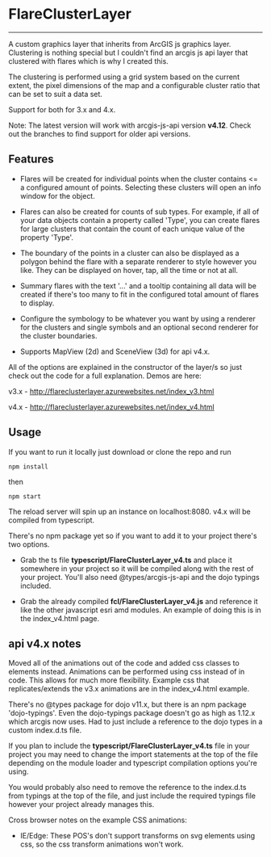 # FlareClusterLayer


----------------------------------------------------------------------------------------
A custom graphics layer that inherits from ArcGIS js graphics layer. Clustering is nothing special but I couldn't find an arcgis js api layer that clustered with flares which is why I created this.

The clustering is performed using a grid system based on the current extent, the pixel dimensions of the map and a configurable cluster ratio that can be set to suit a data set.

Support for both for 3.x and 4.x.

Note: The latest version will work with arcgis-js-api version **v4.12**. Check out the branches to find support for older api versions.

## Features

- Flares will be created for individual points when the cluster contains <= a configured amount of points. Selecting these clusters will open an info window for the object.

- Flares can also be created for counts of sub types. For example, if all of your data objects contain a property called 'Type', you can create flares for large clusters that contain the count of each unique value of the property 'Type'.

- The boundary of the points in a cluster can also be displayed as a polygon behind the flare with a separate renderer to style however you like. They can be displayed on hover, tap, all the time or not at all.

- Summary flares with the text '...' and a tooltip containing all data will be created if there's too many to fit in the configured total amount of flares to display.

- Configure the symbology to be whatever you want by using a renderer for the clusters and single symbols and an optional second renderer for the cluster boundaries.

- Supports MapView (2d) and SceneView (3d) for api v4.x.

All of the options are explained in the constructor of the layer/s so just check out the code for a full explanation. 
Demos are here:

v3.x - http://flareclusterlayer.azurewebsites.net/index_v3.html

v4.x - http://flareclusterlayer.azurewebsites.net/index_v4.html 


## Usage

If you want to run it locally just download or clone the repo and run

```npm install```

then

```npm start```

The reload server will spin up an instance on localhost:8080. v4.x will be compiled from typescript.

There's no npm package yet so if you want to add it to your project there's two options.

- Grab the ts file **typescript/FlareClusterLayer_v4.ts** and place it somewhere in your project so it will be compiled along with the rest of your project. You'll also need @types/arcgis-js-api and the dojo typings included.

- Grab the already compiled **fcl/FlareClusterLayer_v4.js** and reference it like the other javascript esri amd modules. An example of doing this is in the index_v4.html page.


## api v4.x notes

Moved all of the animations out of the code and added css classes to elements instead. Animations can be performed using css instead of in code. This allows for much more flexibility. Example css that replicates/extends the v3.x animations are in the index_v4.html example.

There's no @types package for dojo v11.x, but there is an npm package 'dojo-typings'. Even the dojo-typings package doesn't go as high as 1.12.x which arcgis now uses. Had to just include a reference to the dojo types in a custom index.d.ts file.


If you plan to include the **typescript/FlareClusterLayer_v4.ts** file in your project you may need to change the import statements at the top of the file depending on the module loader and typescript compilation options you're using.

You would probably also need to remove the reference to the index.d.ts from typings at the top of the file, and just include the required typings file however your project already manages this.

 Cross browser notes on the example CSS animations:
  - IE/Edge: These POS's don't support transforms on svg elements using css, so the css transform animations won't work.


